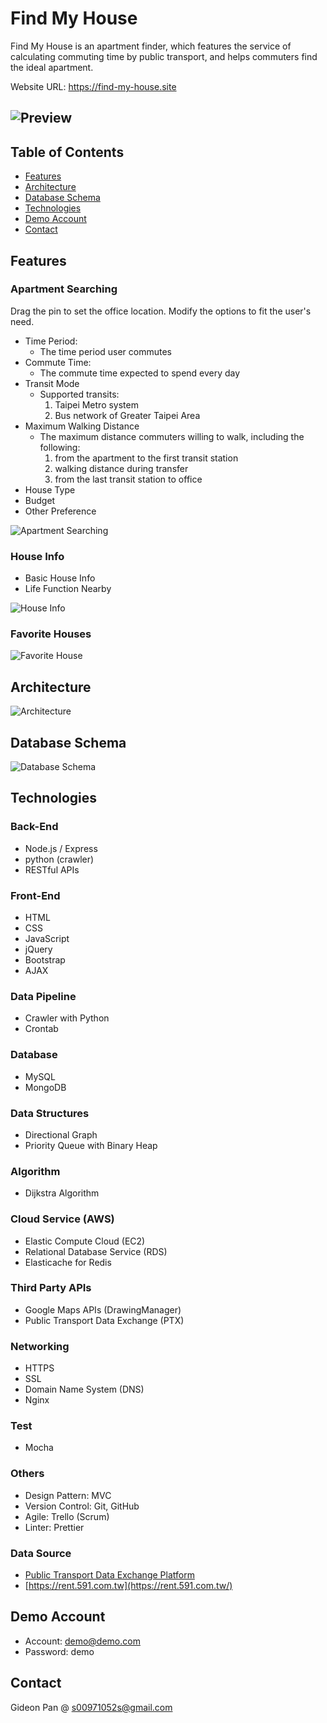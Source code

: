 # Find My House

Find My House is an apartment finder,
which features the service of
calculating commuting time by public
transport, and helps commuters find the
ideal apartment.

Website URL: https://find-my-house.site

## ![Preview](./public/assets/readme/preview.jpeg)

## Table of Contents

- [Features](#Features)
- [Architecture](#Architecture)
- [Database Schema](#Database-Schema)
- [Technologies](#Technologies)
- [Demo Account](#Demo-Account)
- [Contact](#Contact)



## Features

### Apartment Searching

Drag the pin to set the office location.
Modify the options to fit the user's need.

- Time Period:
  - The time period user commutes
- Commute Time:
  - The commute time expected to spend every day
- Transit Mode
  - Supported transits:
    1. Taipei Metro system
    2. Bus network of Greater Taipei Area
- Maximum Walking Distance
  - The maximum distance commuters willing to walk, including the following:
    1. from the apartment to the first transit station
    2. walking distance during transfer
    3. from the last transit station to office
- House Type
- Budget
- Other Preference


![Apartment Searching](./public/assets/readme/search.gif)

### House Info

- Basic House Info
- Life Function Nearby

![House Info](./public/assets/readme/detail.gif)

### Favorite Houses

![Favorite House](./public/assets/readme/favorite.gif)


## Architecture

![Architecture](./public/assets/readme/structure.jpg)

## Database Schema

![Database Schema](./public/assets/readme/schema.png)

## Technologies

### Back-End

- Node.js / Express
- python (crawler)
- RESTful APIs

### Front-End

- HTML
- CSS
- JavaScript
- jQuery
- Bootstrap
- AJAX

### Data Pipeline

- Crawler with Python
- Crontab

### Database

- MySQL
- MongoDB

### Data Structures

- Directional Graph
- Priority Queue with Binary Heap

### Algorithm

- Dijkstra Algorithm

### Cloud Service (AWS)

- Elastic Compute Cloud (EC2)
- Relational Database Service (RDS)
- Elasticache for Redis

### Third Party APIs

- Google Maps APIs (DrawingManager)
- Public Transport Data Exchange (PTX)

### Networking

- HTTPS
- SSL
- Domain Name System (DNS)
- Nginx

### Test

- Mocha

### Others

- Design Pattern: MVC
- Version Control: Git, GitHub
- Agile: Trello (Scrum)
- Linter: Prettier

### Data Source

- [Public Transport Data Exchange Platform](https://ptx.transportdata.tw)
- [https://rent.591.com.tw](https://rent.591.com.tw/)



## Demo Account

- Account: demo@demo.com
- Password: demo

## Contact

Gideon Pan @ s00971052s@gmail.com
